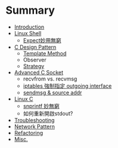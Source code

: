 # Summary

* [Introduction](README.md)
* [Linux Shell](linux_shell.md)
   * [Expect妙用無窮](expectmiao_yong_wu_qiong.md)
* [C Design Pattern ](c_design_pattern.md)
   * [Template Method](template_method.md)
   * Observer
   * [Strategy](strategy.md)
* [Advanced C Socket](advanced_c_socket.md)
   * recvfrom vs. recvmsg
   * [iptables 強制指定 outgoing interface](iptables_qiang_zhi_zhi_ding_outgoing_interface.md)
   * [sendmsg & source addr](sendmsg_&_source_addr.md)
* [Linux C](linux_c.md)
   * [snprintf 妙無窮](snprintf_miao_wu_qiong.md)
   * 如何重新開啟stdout?
* [Troubleshooting](troubleshooting.md)
* [Network Pattern](network_pattern.md)
* [Refactoring](refactoring.md)
* [Misc.](misc.md)

